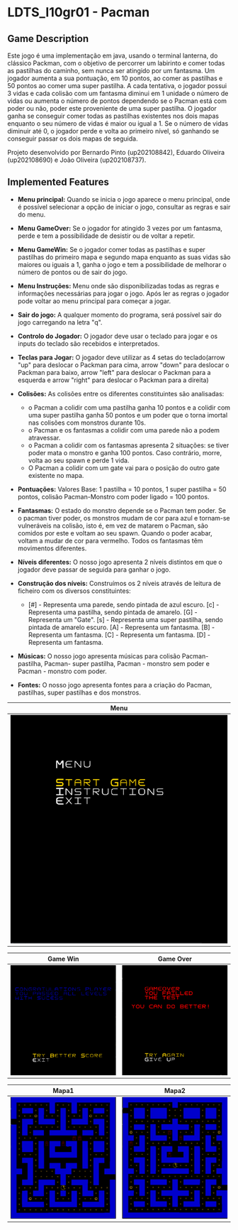 ﻿# LDTS_l10gr01 - Pacman

## Game Description

Este jogo é uma implementação em java, usando o terminal lanterna, do clássico Packman, com o objetivo de percorrer um labirinto e comer todas as pastilhas do caminho, sem nunca ser atingido por um fantasma. Um jogador aumenta a sua pontuação, em 10 pontos, ao comer as pastilhas e 50 pontos ao comer uma super pastilha. A cada tentativa, o jogador possui 3 vidas e cada colisão com um fantasma diminui em 1 unidade o número de vidas ou aumenta o número de pontos dependendo se o Pacman está com poder ou não, poder este proveniente de uma super pastilha.
O jogador ganha se conseguir comer todas as pastilhas existentes nos dois mapas enquanto o seu número de vidas é maior ou igual a 1. Se o número de vidas diminuir até 0, o jogador perde e volta ao primeiro nível, só ganhando se conseguir passar os dois mapas de seguida.

Projeto desenvolvido por Bernardo Pinto (up202108842), Eduardo Oliveira (up202108690) e João Oliveira (up202108737).

## Implemented Features

- **Menu principal:** Quando se inicia o jogo aparece o menu principal, onde é possível selecionar a opção de iniciar o jogo, consultar as regras e sair do menu.

- **Menu GameOver:** Se o jogador for atingido 3 vezes por um fantasma, perde e tem a possibilidade de desistir ou de voltar a repetir.

- **Menu GameWin:** Se o jogador comer todas as pastilhas e super pastilhas do primeiro mapa e segundo mapa enquanto as suas vidas são maiores ou iguais a 1, ganha o jogo e tem a possibilidade de melhorar o número de pontos ou de sair do jogo.

- **Menu Instruções:** Menu onde são disponibilizadas todas as regras e informações necessárias para jogar o jogo. Após ler as regras o jogador pode voltar ao menu principal para começar a jogar.

- **Sair do jogo:** A qualquer momento do programa, será possível sair do jogo carregando na letra "q".

- **Controlo do Jogador:** O jogador deve usar o teclado para jogar e os inputs do teclado são recebidos e interpretados.

- **Teclas para Jogar:** O jogador deve utilizar as 4 setas do teclado(arrow "up" para deslocar o Packman para cima, arrow "down" para deslocar o Packman para baixo, arrow "left" para deslocar o Packman para a esquerda e arrow "right" para deslocar o Packman para a direita)

- **Colisões:** As colisões entre os diferentes constituintes são analisadas:

    - o Pacman a colidir com uma pastilha ganha 10 pontos e a colidir com uma super pastilha ganha 50 pontos e um poder que o torna imortal nas colisões com monstros durante 10s.
    - o Pacman e os fantasmas a colidir com uma parede não a podem atravessar.
    - o Pacman a colidir com os fantasmas apresenta 2 situações: se tiver poder mata o monstro e ganha 100 pontos. Caso contrário, morre, volta ao seu spawn e perde 1 vida.
    - O Pacman a colidir com um gate vai para o posição do outro gate existente no mapa.

- **Pontuações:** Valores Base: 1 pastilha = 10 pontos, 1 super pastilha = 50 pontos, colisão Pacman-Monstro com poder ligado = 100 pontos.

- **Fantasmas:** O estado do monstro depende se o Pacman tem poder. Se o pacman tiver poder, os monstros mudam de cor para azul e tornam-se vulneráveis na colisão, isto é, em vez de matarem o Pacman, são comidos por este e voltam ao seu spawn. Quando o poder acabar, voltam a mudar de cor para vermelho. Todos os fantasmas têm movimentos diferentes.

- **Níveis diferentes:** O nosso jogo apresenta 2 níveis distintos em que o jogador deve passar de seguida para ganhar o jogo.

- **Construção dos níveis:** Construímos os 2 níveis através de leitura de ficheiro com os diversos constituintes:

    - [#] - Representa uma parede, sendo pintada de azul escuro.
      [c] - Representa uma pastilha, sendo pintada de amarelo.
      [G] - Representa um "Gate".
      [s] - Representa uma super pastilha, sendo pintada de amarelo escuro.
      [A] - Representa um fantasma.
      [B] - Representa um fantasma.
      [C] - Representa um fantasma.
      [D] - Representa um fantasma.

- **Músicas:** O nosso jogo apresenta músicas para colisão Pacman-pastilha, Pacman- super pastilha, Pacman - monstro sem poder e Pacman - monstro com poder.

- **Fontes:** O nosso jogo apresenta fontes para a criação do Pacman, pastilhas, super pastilhas e dos monstros.

|                     Menu                     |
|:--------------------------------------------:|
| ![Menu](docs/images/menuprincipal_final.png) |

| Game Win | Game Over |
|:----------:|:---------:|
| ![GameWin](docs/images/gamewin_final.png) | ![GameOver](docs/images/menugameover_final.png) |


| Mapa1 | Mapa2 |
|:----------:|:---------:|
| ![Mapa1](docs/images/mapa1_final.png) | ![Mapa2](docs/images/mapa2_final.png) |

